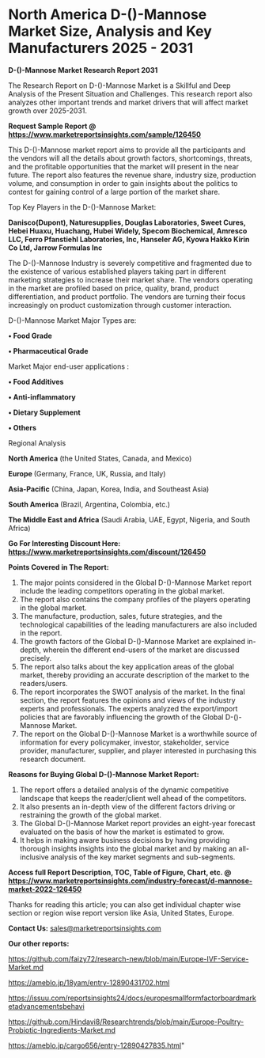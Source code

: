 # North America D-()-Mannose Market Size, Analysis and Key Manufacturers 2025 - 2031

<strong>D-()-Mannose Market Research Report 2031</strong>

The Research Report on D-()-Mannose Market is a Skillful and Deep Analysis of the Present Situation and Challenges. This research report also analyzes other important trends and market drivers that will affect market growth over 2025-2031.

<strong>Request Sample Report @ <a href=https://www.marketreportsinsights.com/sample/126450>https://www.marketreportsinsights.com/sample/126450</a></strong>

This D-()-Mannose market report aims to provide all the participants and the vendors will all the details about growth factors, shortcomings, threats, and the profitable opportunities that the market will present in the near future. The report also features the revenue share, industry size, production volume, and consumption in order to gain insights about the politics to contest for gaining control of a large portion of the market share.

Top Key Players in the D-()-Mannose Market:

<strong>Danisco(Dupont), Naturesupplies, Douglas Laboratories, Sweet Cures, Hebei Huaxu, Huachang, Hubei Widely, Specom Biochemical, Amresco LLC, Ferro Pfanstiehl Laboratories, Inc, Hanseler AG, Kyowa Hakko Kirin Co Ltd, Jarrow Formulas Inc</strong>

The D-()-Mannose Industry is severely competitive and fragmented due to the existence of various established players taking part in different marketing strategies to increase their market share. The vendors operating in the market are profiled based on price, quality, brand, product differentiation, and product portfolio. The vendors are turning their focus increasingly on product customization through customer interaction.

D-()-Mannose Market Major Types are:

<strong>• Food Grade

• Pharmaceutical Grade</strong>

Market Major end-user applications :

<strong>• Food Additives

• Anti-inflammatory

• Dietary Supplement

• Others</strong>

Regional Analysis

</u><strong><b>North America</b></strong> (the United States, Canada, and Mexico)

<strong><b>Europe </b></strong>(Germany, France, UK, Russia, and Italy)

<strong><b>Asia-Pacific</b></strong> (China, Japan, Korea, India, and Southeast Asia)

<strong><b>South America</b></strong> (Brazil, Argentina, Colombia, etc.)

<strong><b>The Middle East and Africa</b></strong> (Saudi Arabia, UAE, Egypt, Nigeria, and South Africa)

<strong>Go For Interesting Discount Here: <a href=https://www.marketreportsinsights.com/discount/126450>https://www.marketreportsinsights.com/discount/126450</a></strong>

<strong>Points Covered in The Report:</strong>
<ol>
  <li>The major points considered in the Global D-()-Mannose Market report include the leading competitors operating in the global market.</li>
  <li>The report also contains the company profiles of the players operating in the global market.</li>
  <li>The manufacture, production, sales, future strategies, and the technological capabilities of the leading manufacturers are also included in the report.</li>
  <li>The growth factors of the Global D-()-Mannose Market are explained in-depth, wherein the different end-users of the market are discussed precisely.</li>
  <li>The report also talks about the key application areas of the global market, thereby providing an accurate description of the market to the readers/users.</li>
  <li>The report incorporates the SWOT analysis of the market. In the final section, the report features the opinions and views of the industry experts and professionals. The experts analyzed the export/import policies that are favorably influencing the growth of the Global D-()-Mannose Market.</li>
  <li>The report on the Global D-()-Mannose Market is a worthwhile source of information for every policymaker, investor, stakeholder, service provider, manufacturer, supplier, and player interested in purchasing this research document.</li>
</ol>
<strong>Reasons for Buying Global D-()-Mannose Market Report:</strong>

<ol>
  <li>The report offers a detailed analysis of the dynamic competitive landscape that keeps the reader/client well ahead of the competitors.</li>
  <li>It also presents an in-depth view of the different factors driving or restraining the growth of the global market.</li>
  <li>The Global D-()-Mannose Market report provides an eight-year forecast evaluated on the basis of how the market is estimated to grow.</li>
  <li>It helps in making aware business decisions by having providing thorough insights insights into the global market and by making an all-inclusive analysis of the key market segments and sub-segments.</li>
</ol>
<strong>Access full Report Description, TOC, Table of Figure, Chart, etc. @ <a href=https://www.marketreportsinsights.com/industry-forecast/d-mannose-market-2022-126450>https://www.marketreportsinsights.com/industry-forecast/d-mannose-market-2022-126450</a></strong>


Thanks for reading this article; you can also get individual chapter wise section or region wise report version like Asia, United States, Europe.

<strong>Contact Us:</strong>
sales@marketreportsinsights.com

<strong>Our other reports:</strong>

<a href=https://github.com/faizy72/research-new/blob/main/Europe-IVF-Service-Market.md>https://github.com/faizy72/research-new/blob/main/Europe-IVF-Service-Market.md</a>

<a href=https://ameblo.jp/18yam/entry-12890431702.html>https://ameblo.jp/18yam/entry-12890431702.html</a>

<a href=https://issuu.com/reportsinsights24/docs/europesmallformfactorboardmarketadvancementsbehavi>https://issuu.com/reportsinsights24/docs/europesmallformfactorboardmarketadvancementsbehavi</a>

<a href=https://github.com/Hindavi8/Researchtrends/blob/main/Europe-Poultry-Probiotic-Ingredients-Market.md>https://github.com/Hindavi8/Researchtrends/blob/main/Europe-Poultry-Probiotic-Ingredients-Market.md</a>

<a href=https://ameblo.jp/cargo656/entry-12890427835.html>https://ameblo.jp/cargo656/entry-12890427835.html</a>"
